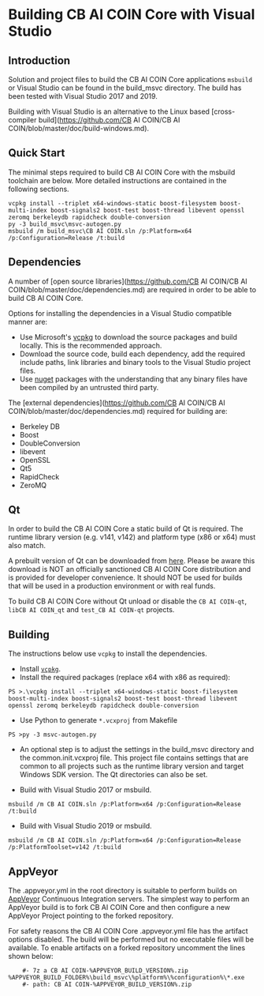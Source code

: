 Building CB AI COIN Core with Visual Studio
========================================

Introduction
---------------------
Solution and project files to build the CB AI COIN Core applications `msbuild` or Visual Studio can be found in the build_msvc directory. The build has been tested with Visual Studio 2017 and 2019.

Building with Visual Studio is an alternative to the Linux based [cross-compiler build](https://github.com/CB AI COIN/CB AI COIN/blob/master/doc/build-windows.md).

Quick Start
---------------------
The minimal steps required to build CB AI COIN Core with the msbuild toolchain are below. More detailed instructions are contained in the following sections.

```
vcpkg install --triplet x64-windows-static boost-filesystem boost-multi-index boost-signals2 boost-test boost-thread libevent openssl zeromq berkeleydb rapidcheck double-conversion
py -3 build_msvc\msvc-autogen.py
msbuild /m build_msvc\CB AI COIN.sln /p:Platform=x64 /p:Configuration=Release /t:build
```

Dependencies
---------------------
A number of [open source libraries](https://github.com/CB AI COIN/CB AI COIN/blob/master/doc/dependencies.md) are required in order to be able to build CB AI COIN Core.

Options for installing the dependencies in a Visual Studio compatible manner are:

- Use Microsoft's [vcpkg](https://docs.microsoft.com/en-us/cpp/vcpkg) to download the source packages and build locally. This is the recommended approach.
- Download the source code, build each dependency, add the required include paths, link libraries and binary tools to the Visual Studio project files.
- Use [nuget](https://www.nuget.org/) packages with the understanding that any binary files have been compiled by an untrusted third party.

The [external dependencies](https://github.com/CB AI COIN/CB AI COIN/blob/master/doc/dependencies.md) required for building are:

- Berkeley DB
- Boost
- DoubleConversion
- libevent
- OpenSSL
- Qt5
- RapidCheck
- ZeroMQ

Qt
---------------------
In order to build the CB AI COIN Core a static build of Qt is required. The runtime library version (e.g. v141, v142) and platform type (x86 or x64) must also match.

A prebuilt version of Qt can be downloaded from [here](https://github.com/sipsorcery/qt_win_binary/releases). Please be aware this download is NOT an officially sanctioned CB AI COIN Core distribution and is provided for developer convenience. It should NOT be used for builds that will be used in a production environment or with real funds.

To build CB AI COIN Core without Qt unload or disable the `CB AI COIN-qt`, `libCB AI COIN_qt` and `test_CB AI COIN-qt` projects.

Building
---------------------
The instructions below use `vcpkg` to install the dependencies.

- Install [`vcpkg`](https://github.com/Microsoft/vcpkg).
- Install the required packages (replace x64 with x86 as required):

```
PS >.\vcpkg install --triplet x64-windows-static boost-filesystem boost-multi-index boost-signals2 boost-test boost-thread libevent openssl zeromq berkeleydb rapidcheck double-conversion
```

- Use Python to generate `*.vcxproj` from Makefile

```
PS >py -3 msvc-autogen.py
```

- An optional step is to adjust the settings in the build_msvc directory and the common.init.vcxproj file. This project file contains settings that are common to all projects such as the runtime library version and target Windows SDK version. The Qt directories can also be set.

- Build with Visual Studio 2017 or msbuild.

```
msbuild /m CB AI COIN.sln /p:Platform=x64 /p:Configuration=Release /t:build
```

- Build with Visual Studio 2019 or msbuild.

```
msbuild /m CB AI COIN.sln /p:Platform=x64 /p:Configuration=Release /p:PlatformToolset=v142 /t:build
```

AppVeyor
---------------------
The .appveyor.yml in the root directory is suitable to perform builds on [AppVeyor](https://www.appveyor.com/) Continuous Integration servers. The simplest way to perform an AppVeyor build is to fork CB AI COIN Core and then configure a new AppVeyor Project pointing to the forked repository.

For safety reasons the CB AI COIN Core .appveyor.yml file has the artifact options disabled. The build will be performed but no executable files will be available. To enable artifacts on a forked repository uncomment the lines shown below:

```
    #- 7z a CB AI COIN-%APPVEYOR_BUILD_VERSION%.zip %APPVEYOR_BUILD_FOLDER%\build_msvc\%platform%\%configuration%\*.exe
    #- path: CB AI COIN-%APPVEYOR_BUILD_VERSION%.zip
```
